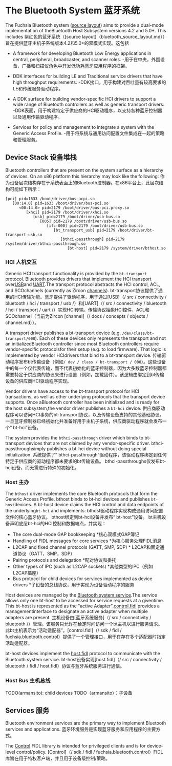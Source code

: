  
# The Bluetooth System  蓝牙系统 

The Fuchsia Bluetooth system ([source layout](bluetooth_source_layout.md)) aims to provide a dual-mode implementation of theBluetooth Host Subsystem versions 4.2 and 5.0+. This includes 紫红色的蓝牙系统（[source layout]（bluetooth_source_layout.md））旨在提供蓝牙主机子系统版本4.2和5.0+的双模式实现。这包括

 
- A framework for developing Bluetooth Low Energy applications in central, peripheral, broadcaster, and scanner roles. -用于在中央，外围设备，广播和扫描仪角色中开发低功耗蓝牙应用程序的框架。

 
- DDK interfaces for building LE and Traditional service drivers that have high throughput requirements. -DDK接口，用于构建对吞吐量有较高要求的LE和传统服务驱动程序。

 
- A DDK surface for building vendor-specific HCI drivers to support a wide range of Bluetooth controllers as well as generic transport drivers. -DDK表面，用于构建特定于供应商的HCI驱动程序，以支持各种蓝牙控制器以及通用传输驱动程序。

 
- Services for policy and management to integrate a system with the Generic Access Profile. -用于将系统与通用访问配置文件集成在一起的策略和管理服务。

 
## Device Stack  设备堆栈 

Bluetooth controllers that are present on the system surface as a hierarchy of devices. On an x86 platform this hierarchy may look like the following: 作为设备层次结构存在于系统表面上的Bluetooth控制器。在x86平台上，此层次结构可能如下所示：

```
[pci] pid=1633 /boot/driver/bus-acpi.so
   [00:14.0] pid=1633 /boot/driver/bus-pci.so
      <00:14.0> pid=2179 /boot/driver/bus-pci.proxy.so
         [xhci] pid=2179 /boot/driver/xhci.so
            [usb] pid=2179 /boot/driver/usb-bus.so
               [005] pid=2179 /boot/driver/usb-bus.so
                  [ifc-000] pid=2179 /boot/driver/usb-bus.so
                     [bt_transport_usb] pid=2179 /boot/driver/bt-transport-usb.so
                        [bthci-passthrough] pid=2179 /system/driver/bthci-passthrough.so
                           [bt-host] pid=2179 /system/driver/bthost.so
```
 

 
### HCI  人机交互 

Generic HCI transport functionality is provided by the `bt-transport` protocol. Bluetooth provides drivers that implement the HCI transport over[USB](/src/connectivity/bluetooth/hci/transport/usb/)and [UART](/src/connectivity/bluetooth/hci/transport/uart/).The transport protocol abstracts the HCI control, ACL, and SCOchannels (currently as Zircon [channels](/docs/concepts/objects/channel.md)). bt-transport协议提供了通用的HCI传输功能。蓝牙提供了驱动程序，用于通过[USB]（/ src / connectivity / bluetooth / hci / transport / usb /）和[UART]（/ src / connectivity / bluetooth / hci / transport / uart /）实现HCI传输。传输协议抽象HCI控件，ACL和SCOchannel（当前为Zircon [channel]（/ docs / concepts / objects / channel.md））。

A transport driver publishes a bt-transport device (e.g. `/dev/class/bt-transport/000`). Each of these devices only represents the transport and not an initializedBluetooth controller since most Bluetooth controllers require vendor-specific protocolsfor their setup (e.g. to load firmware). That logic is implemented by vendor HCIdrivers that bind to a bt-transport device. 传输驱动程序发布bt传输设备（例如`/ dev / class / bt-transport / 000`）。这些设备中的每一个仅代表传输，而不代表初始化的蓝牙控制器，因为大多数蓝牙控制器都需要特定于供应商的协议来进行设置（例如，加载固件）。该逻辑由绑定到bt传输设备的供应商HCI驱动程序实现。

Vendor drivers have access to the bt-transport protocol for HCI transactions, as well as other underlying protocols that the transport device supports. Once aBluetooth controller has been initialized and is ready for the host subsystem,the vendor driver publishes a `bt-hci` device. 供应商驱动程序可以访问HCI事务的bt-transport协议，以及传输设备支持的其他基础协议。一旦蓝牙控制器已经初始化并准备好用于主机子系统，供应商驱动程序就会发布一个“ bt-hci”设备。

The system provides the `bthci-passthrough` driver which binds to bt-transport devices that are not claimed by any vendor-specific driver. bthci-passthroughsimply publishes a bt-hci device without doing special initialization. 系统提供了“ bthci-passthrough”驱动程序，该驱动程序绑定到任何特定于供应商的驱动程序都未要求的bt传输设备。 bthci-passthroughs仅发布bt-hci设备，而无需进行特殊的初始化。

 
### Host  主办 

The `bthost` driver implements the core Bluetooth protocols that form the Generic Access Profile. bthost binds to bt-hci devices and publishes `bt-host`devices. A bt-host device claims the HCI control and data endpoints of the underlying`bt-hci` and implements: bthost驱动程序实现构成通用访问配置文件的核心蓝牙协议。 bthost绑定到bt-hci设备并发布“ bt-host”设备。 bt主机设备声明底层bt-hci的HCI控制和数据端点，并实现：

 
* The core dual-mode GAP bookkeeping  *核心双模式GAP簿记
* Handling of FIDL messages for core services  *为核心服务处理FIDL消息
* L2CAP and fixed channel protocols (GATT, SMP, SDP)  * L2CAP和固定通道协议（GATT，SMP，SDP）
* Pairing protocols and delegation  *配对协议和委托
* Other types of IPC (such as L2CAP sockets)  *其他类型的IPC（例如L2CAP插座）
* Bus protocol for child devices for services implemented as device drivers  *子设备的总线协议，用于实现为设备驱动程序的服务

Host devices are managed by the [Bluetooth system service](/src/connectivity/bluetooth/).The service allows only one bt-host to be accessed for service requests at a giventime. This bt-host is represented as the "active Adapter".[control.fidl](/sdk/fidl/fuchsia.bluetooth.control) provides a managementinterface to designate an active adapter when multiple adapters are present. 主机设备由[蓝牙系统服务]（/ src / connectivity / bluetooth /）管理。该服务只允许在给定时间访问一个bt主机以进行服务请求。此bt主机表示为“活动适配器”。[control.fidl]（/ sdk / fidl / fuchsia.bluetooth.control）提供了一个管理接口，用于在存在多个适配器时指定活动适配器。

bt-host devices implement the [host.fidl](/src/connectivity/bluetooth/fidl/host.fidl) protocol to communicate with the Bluetooth system service. bt-host设备实现[host.fidl]（/ src / connectivity / bluetooth / fidl / host.fidl）协议与蓝牙系统服务进行通信。

 

 
### Host Bus  主机总线 

TODO(armansito): child devices  TODO（armansito）：子设备

 
## Services  服务 

Bluetooth environment services are the primary way to implement Bluetooth services and applications. 蓝牙环境服务是实现蓝牙服务和应用程序的主要方式。

The [Control](/sdk/fidl/fuchsia.bluetooth.control) FIDL library is intended for privileged clients and is for device-level control/policy. [Control]（/ sdk / fidl / fuchsia.bluetooth.control）FIDL库旨在用于特权客户端，并且用于设备级控制/策略。

